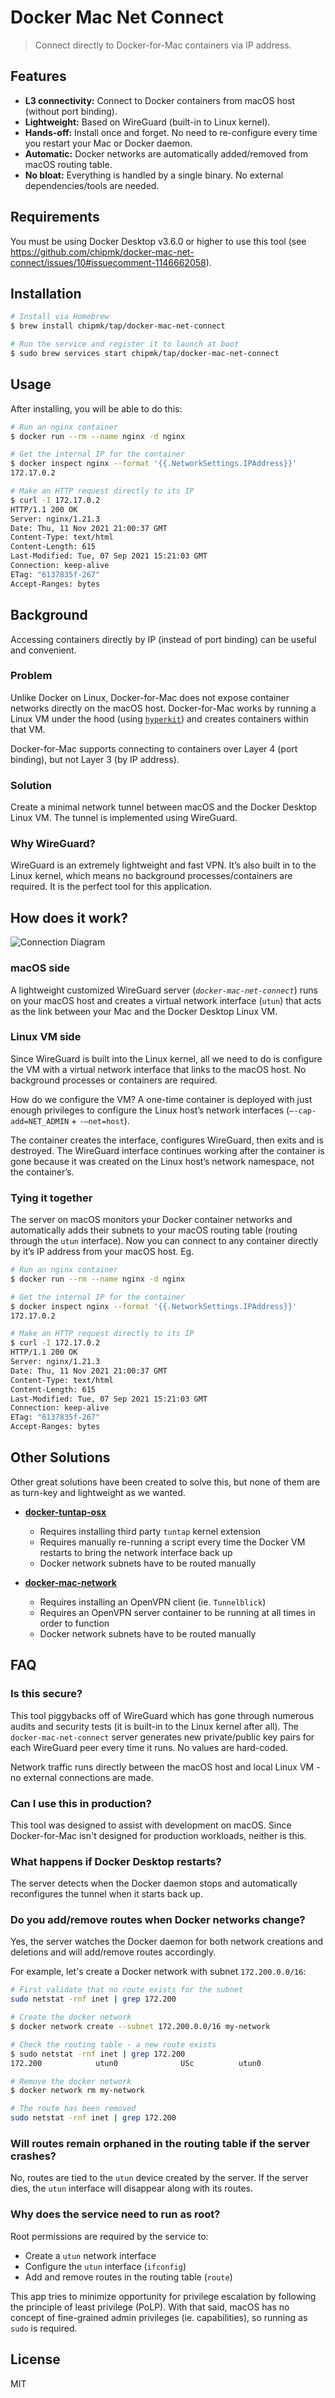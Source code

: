 # Docker Mac Net Connect

> Connect directly to Docker-for-Mac containers via IP address.

## Features

- **L3 connectivity:** Connect to Docker containers from macOS host (without port binding).
- **Lightweight:** Based on WireGuard (built-in to Linux kernel).
- **Hands-off:** Install once and forget. No need to re-configure every time you restart your Mac or Docker daemon.
- **Automatic:** Docker networks are automatically added/removed from macOS routing table.
- **No bloat:** Everything is handled by a single binary. No external dependencies/tools are needed.

## Requirements
You must be using Docker Desktop v3.6.0 or higher to use this tool (see https://github.com/chipmk/docker-mac-net-connect/issues/10#issuecomment-1146662058).

## Installation

```bash
# Install via Homebrew
$ brew install chipmk/tap/docker-mac-net-connect

# Run the service and register it to launch at boot
$ sudo brew services start chipmk/tap/docker-mac-net-connect
```

## Usage

After installing, you will be able to do this:

```bash
# Run an nginx container
$ docker run --rm --name nginx -d nginx

# Get the internal IP for the container
$ docker inspect nginx --format '{{.NetworkSettings.IPAddress}}'
172.17.0.2

# Make an HTTP request directly to its IP
$ curl -I 172.17.0.2
HTTP/1.1 200 OK
Server: nginx/1.21.3
Date: Thu, 11 Nov 2021 21:00:37 GMT
Content-Type: text/html
Content-Length: 615
Last-Modified: Tue, 07 Sep 2021 15:21:03 GMT
Connection: keep-alive
ETag: "6137835f-267"
Accept-Ranges: bytes
```

## Background

Accessing containers directly by IP (instead of port binding) can be useful and convenient.

### Problem

Unlike Docker on Linux, Docker-for-Mac does not expose container networks directly on the macOS host. Docker-for-Mac works by running a Linux VM under the hood (using [`hyperkit`](https://github.com/moby/hyperkit)) and creates containers within that VM.

Docker-for-Mac supports connecting to containers over Layer 4 (port binding), but not Layer 3 (by IP address).

### Solution

Create a minimal network tunnel between macOS and the Docker Desktop Linux VM. The tunnel is implemented using WireGuard.

### Why WireGuard?

WireGuard is an extremely lightweight and fast VPN. It’s also built in to the Linux kernel, which means no background processes/containers are required. It is the perfect tool for this application.

## How does it work?

![Connection Diagram](assets/connection-diagram.png)

### macOS side

A lightweight customized WireGuard server (_`docker-mac-net-connect`_) runs on your macOS host and creates a virtual network interface (`utun`) that acts as the link between your Mac and the Docker Desktop Linux VM.

### Linux VM side

Since WireGuard is built into the Linux kernel, all we need to do is configure the VM with a virtual network interface that links to the macOS host. No background processes or containers are required.

How do we configure the VM? A one-time container is deployed with just enough privileges to configure the Linux host’s network interfaces (`—-cap-add=NET_ADMIN` + `-—net=host`).

The container creates the interface, configures WireGuard, then exits and is destroyed. The WireGuard interface continues working after the container is gone because it was created on the Linux host’s network namespace, not the container’s.

### Tying it together

The server on macOS monitors your Docker container networks and automatically adds their subnets to your macOS routing table (routing through the `utun` interface). Now you can connect to any container directly by it’s IP address from your macOS host. Eg.

```bash
# Run an nginx container
$ docker run --rm --name nginx -d nginx

# Get the internal IP for the container
$ docker inspect nginx --format '{{.NetworkSettings.IPAddress}}'
172.17.0.2

# Make an HTTP request directly to its IP
$ curl -I 172.17.0.2
HTTP/1.1 200 OK
Server: nginx/1.21.3
Date: Thu, 11 Nov 2021 21:00:37 GMT
Content-Type: text/html
Content-Length: 615
Last-Modified: Tue, 07 Sep 2021 15:21:03 GMT
Connection: keep-alive
ETag: "6137835f-267"
Accept-Ranges: bytes
```

## Other Solutions

Other great solutions have been created to solve this, but none of them are as turn-key and lightweight as we wanted.

- **[docker-tuntap-osx](https://github.com/AlmirKadric-Published/docker-tuntap-osx)**

  - Requires installing third party `tuntap` kernel extension
  - Requires manually re-running a script every time the Docker VM restarts to bring the network interface back up
  - Docker network subnets have to be routed manually

- **[docker-mac-network](https://github.com/wojas/docker-mac-network)**

  - Requires installing an OpenVPN client (ie. `Tunnelblick`)
  - Requires an OpenVPN server container to be running at all times in order to function
  - Docker network subnets have to be routed manually

## FAQ

### Is this secure?

This tool piggybacks off of WireGuard which has gone through numerous audits and security tests (it is built-in to the Linux kernel after all). The `docker-mac-net-connect` server generates new private/public key pairs for each WireGuard peer every time it runs. No values are hard-coded.

Network traffic runs directly between the macOS host and local Linux VM - no external connections are made.

### Can I use this in production?

This tool was designed to assist with development on macOS. Since Docker-for-Mac isn't designed for production workloads, neither is this.

### What happens if Docker Desktop restarts?

The server detects when the Docker daemon stops and automatically reconfigures the tunnel when it starts back up.

### Do you add/remove routes when Docker networks change?

Yes, the server watches the Docker daemon for both network creations and deletions and will add/remove routes accordingly.

For example, let's create a Docker network with subnet `172.200.0.0/16`:

```bash
# First validate that no route exists for the subnet
sudo netstat -rnf inet | grep 172.200

# Create the docker network
$ docker network create --subnet 172.200.0.0/16 my-network

# Check the routing table - a new route exists
$ sudo netstat -rnf inet | grep 172.200
172.200            utun0              USc          utun0

# Remove the docker network
$ docker network rm my-network

# The route has been removed
sudo netstat -rnf inet | grep 172.200
```

### Will routes remain orphaned in the routing table if the server crashes?

No, routes are tied to the `utun` device created by the server. If the server dies, the `utun` interface will disappear along with its routes.

### Why does the service need to run as root?

Root permissions are required by the service to:

- Create a `utun` network interface
- Configure the `utun` interface (`ifconfig`)
- Add and remove routes in the routing table (`route`)

This app tries to minimize opportunity for privilege escalation by following the principle of least privilege (PoLP). With that said, macOS has no concept of fine-grained admin privileges (ie. capabilities), so running as `sudo` is required.

## License

MIT
